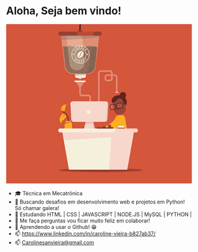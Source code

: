 

<!--
### Hi there 👋
**Ca-byte/Ca-byte** is a ✨ _special_ ✨ repository because its `README.md` (this file) appears on your GitHub profile.

Here are some ideas to get you started:

- 🔭 I’m currently working on ...
- 🌱 I’m currently learning ...
- 👯 I’m looking to collaborate on ...
- 🤔 I’m looking for help with ...
- 💬 Ask me about ...
- 📫 How to reach me: ...
- 😄 Pronouns: ...
- ⚡ Fun fact: ...
-->

# Aloha, Seja bem vindo!
![MyGithubTemplate](https://github.com/Ca-byte/Ca-byte/blob/master/MyGithubTemplate.gif )


 - :mortar_board: Técnica em Mecatrônica
 - :dart: Buscando desafios em desenvolvimento web e projetos em Python! Só chamar galera! 
 - :book: Estudando HTML | CSS | JAVASCRIPT | NODE.JS | MySQL | PYTHON |
 - 💬 Me faça perguntas vou ficar muito feliz em colaborar!
 - :eyes: Aprendendo a usar o Github! :grin:
 - 📫 https://www.linkedin.com/in/caroline-vieira-b827ab37/
 - 📫 Carolinesanvieira@gmail.com
